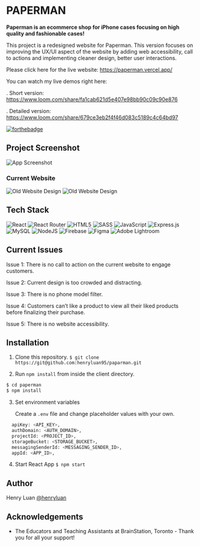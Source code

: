 # PAPERMAN

**Paperman is an ecommerce shop for iPhone cases focusing on high quality and fashionable cases!**

This project is a redesigned website for Paperman. This version focuses on improving the UX/UI aspect of the website by adding web accessibility, call to actions and implementing cleaner design, better user interactions.

Please click here for the live website: https://paperman.vercel.app/

You can watch my live demos right here:

. Short version: https://www.loom.com/share/fa1cab621d5e407e98bb90c09c90e876

. Detailed version: https://www.loom.com/share/679ce3eb2f4f46d083c5189c4c64bd97

[![forthebadge](https://forthebadge.com/images/badges/built-with-love.svg)](https://forthebadge.com)

## Project Screenshot

![App Screenshot](https://firebasestorage.googleapis.com/v0/b/paperman-4a7c4.appspot.com/o/Final.jpg?alt=media&token=cf4fcafb-570f-467b-ba83-99be77dda25c)


### Current Website

![Old Website Design](https://firebasestorage.googleapis.com/v0/b/paperman-4a7c4.appspot.com/o/paperman-og%2FPaperman-OG1.png?alt=media&token=03cb08a1-8219-4562-a16b-c1127fc9c122)
![Old Website Design](https://firebasestorage.googleapis.com/v0/b/paperman-4a7c4.appspot.com/o/paperman-og%2FPaperman-OG3.png?alt=media&token=e1d40f1f-a06d-4ac0-8b74-9a7bcff7f370)

## Tech Stack
![React](https://img.shields.io/badge/react-%2320232a.svg?style=for-the-badge&logo=react&logoColor=%2361DAFB)
![React Router](https://img.shields.io/badge/React_Router-CA4245?style=for-the-badge&logo=react-router&logoColor=white)
![HTML5](https://img.shields.io/badge/html5-%23E34F26.svg?style=for-the-badge&logo=html5&logoColor=white)
![SASS](https://img.shields.io/badge/SASS-hotpink.svg?style=for-the-badge&logo=SASS&logoColor=white)
![JavaScript](https://img.shields.io/badge/javascript-%23323330.svg?style=for-the-badge&logo=javascript&logoColor=%23F7DF1E)
![Express.js](https://img.shields.io/badge/express.js-%23404d59.svg?style=for-the-badge&logo=express&logoColor=%2361DAFB)
![MySQL](https://img.shields.io/badge/mysql-%2300f.svg?style=for-the-badge&logo=mysql&logoColor=white)
![NodeJS](https://img.shields.io/badge/node.js-6DA55F?style=for-the-badge&logo=node.js&logoColor=white)
![Firebase](https://img.shields.io/badge/Firebase-039BE5?style=for-the-badge&logo=Firebase&logoColor=white)
![Figma](https://img.shields.io/badge/figma-%23F24E1E.svg?style=for-the-badge&logo=figma&logoColor=white)
![Adobe Lightroom](https://img.shields.io/badge/Adobe%20Lightroom-31A8FF.svg?style=for-the-badge&logo=Adobe%20Lightroom&logoColor=white)

## Current Issues
Issue 1: There is no call to action on the current website to engage customers.

Issue 2: Current design is too crowded and distracting.

Issue 3: There is no phone model filter.

Issue 4: Customers can’t like a product to view all their liked products before finalizing their purchase.

Issue 5: There is no website accessibility. 


## Installation

1. Clone this repository.
```$ git clone https://git@github.com:henryluan95/paparman.git```


2. Run `npm install` from inside the client directory.


```bash
$ cd paperman
$ npm install
```

3. Set environment variables

   Create a `.env` file and change placeholder values with your own. 

```bash
  apiKey: <API_KEY>,
  authDomain: <AUTH_DOMAIN>,
  projectId: <PROJECT_ID>,
  storageBucket: <STORAGE_BUCKET>,
  messagingSenderId: <MESSAGING_SENDER_ID>,
  appId: <APP_ID>,
```

4. Start React App
```$ npm start```

## Author

Henry Luan [@henryluan](https://github.com/henryluan95)

## Acknowledgements

- The Educators and Teaching Assistants at BrainStation, Toronto - Thank you for all your support!
